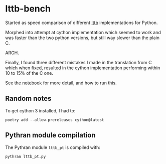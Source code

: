 # lttb-bench

Started as speed comparison of different [lttb](https://github.com/sveinn-steinarsson/flot-downsample) implementations for Python.

Morphed into attempt at cython implementation which seemed to work and was faster than the two python versions, but still way slower than the plain C.

ARGH.

Finally, I found three different mistakes I made in the translation from C which
when fixed, resulted in the cython implementation performing within 10 to 15% of
the C one.

See [the notebook](./drag_race_lttb.ipynb) for more detail, and how to run this.

## Random notes

To get cython 3 installed, I had to:

```shell
poetry add --allow-prereleases cython@latest
```

## Pythran module compilation

The Pythran module `lttb_pt` is compiled with:

```shell
pythran lttb_pt.py
```
